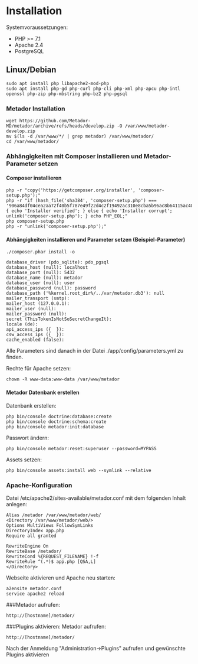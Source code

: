 # Installation
Systemvoraussetzungen:
- PHP >= 7.1
- Apache 2.4
- PostgreSQL

## Linux/Debian
```
sudo apt install php libapache2-mod-php
sudo apt install php-gd php-curl php-cli php-xml php-apcu php-intl openssl php-zip php-mbstring php-bz2 php-pgsql
```
### Metador Installation
```
wget https://github.com/Metador-MD/metador/archive/refs/heads/develop.zip -O /var/www/metador-develop.zip
mv $(ls -d /var/www/*/ | grep metador) /var/www/metador/
cd /var/www/metador/
```
### Abhängigkeiten mit Composer installieren und Metador-Parameter setzen

#### Composer installieren
```
php -r "copy('https://getcomposer.org/installer', 'composer-setup.php');"
php -r "if (hash_file('sha384', 'composer-setup.php') === '906a84df04cea2aa72f40b5f787e49f22d4c2f19492ac310e8cba5b96ac8b64115ac402c8cd292b8a03482574915d1a8') { echo 'Installer verified'; } else { echo 'Installer corrupt'; unlink('composer-setup.php'); } echo PHP_EOL;"
php composer-setup.php
php -r "unlink('composer-setup.php');"
```
#### Abhängigkeiten installieren und Parameter setzen (Beispiel-Parameter)
```
./composer.phar install -o
```
```
database_driver (pdo_sqlite): pdo_pgsql
database_host (null): localhost
database_port (null): 5432
database_name (null): metador
database_user (null): user
database_password (null): password
database_path ('%kernel.root_dir%/../var/metador.db3'): null
mailer_transport (smtp):
mailer_host (127.0.0.1):
mailer_user (null):
mailer_password (null):
secret (ThisTokenIsNotSoSecretChangeIt):
locale (de):
api_access_ips ({  }):
csw_access_ips ({  }):
cache_enabled (false):
```

Alle Parameters sind danach in der Datei ./app/config/parameters.yml zu finden.

Rechte für Apache setzen:
```
chown -R www-data:www-data /var/www/metador
```
#### Metador Datenbank erstellen

Datenbank erstellen:
```
php bin/console doctrine:database:create
php bin/console doctrine:schema:create
php bin/console metador:init:database
```
Passwort ändern:
```
php bin/console metador:reset:superuser --password=MYPASS
```
Assets setzen:
```
php bin/console assets:install web --symlink --relative
```
### Apache-Konfiguration

Datei /etc/apache2/sites-available/metador.conf mit dem folgenden Inhalt anlegen:

```
Alias /metador /var/www/metador/web/
<Directory /var/www/metador/web/>
Options MultiViews FollowSymLinks
DirectoryIndex app.php
Require all granted

RewriteEngine On
RewriteBase /metador/
RewriteCond %{REQUEST_FILENAME} !-f
RewriteRule ^(.*)$ app.php [QSA,L]
</Directory>
```
Webseite aktivieren und Apache neu starten:
```
a2ensite metador.conf
service apache2 reload
```

###Metador aufrufen:
```
http://[hostname]/metador/
```
###Plugins aktivieren:
Metador aufrufen:
```
http://[hostname]/metador/
```
Nach der Anmeldung "Administration->Plugins" aufrufen und gewünschte Plugins aktivieren

